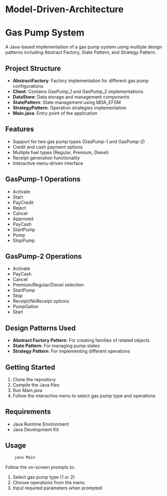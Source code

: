 # Model-Driven-Architecture

# Gas Pump System

A Java-based implementation of a gas pump system using multiple design patterns including Abstract Factory, State Pattern, and Strategy Pattern.

## Project Structure

- **AbstractFactory**: Factory implementation for different gas pump configurations
- **Client**: Contains GasPump_1 and GasPump_2 implementations
- **DataStore**: Data storage and management components
- **StatePattern**: State management using MDA_EFSM
- **StrategyPattern**: Operation strategies implementation
- **Main.java**: Entry point of the application

## Features

- Support for two gas pump types (GasPump-1 and GasPump-2)
- Credit and cash payment options
- Multiple fuel types (Regular, Premium, Diesel)
- Receipt generation functionality
- Interactive menu-driven interface

## GasPump-1 Operations
- Activate
- Start
- PayCredit
- Reject
- Cancel
- Approved
- PayCash
- StartPump
- Pump
- StopPump

## GasPump-2 Operations
- Activate
- PayCash
- Cancel
- Premium/Regular/Diesel selection
- StartPump
- Stop
- Receipt/NoReceipt options
- PumpGallon
- Start

## Design Patterns Used
- **Abstract Factory Pattern**: For creating families of related objects
- **State Pattern**: For managing pump states
- **Strategy Pattern**: For implementing different operations

## Getting Started

1. Clone the repository
2. Compile the Java files
3. Run Main.java
4. Follow the interactive menu to select gas pump type and operations

## Requirements
- Java Runtime Environment
- Java Development Kit

## Usage
```java
    java Main
```
Follow the on-screen prompts to:
1. Select gas pump type (1 or 2)
2. Choose operations from the menu
3. Input required parameters when prompted
